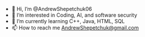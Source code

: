- 👋 Hi, I’m @AndrewShepetchuk06
- 👀 I’m interested in Coding, AI, and software security
- 🌱 I’m currently learning C++, Java, HTML, SQL
- 📫 How to reach me AndrewShepetchuk@gmail.com
